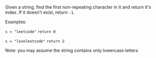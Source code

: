 Given a string, find the first non-repeating character in it and return
it's index. If it doesn't exist, return `-1`.

Examples:

`s = "leetcode"`
`return 0`

`s = "loveleetcode"`
`return 2`

Note: you may assume the string contains only lowercase letters
